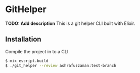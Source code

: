 # GitHelper

**TODO: Add description**
This is a git helper CLI built with Elixir.
## Installation

Compile the project in to a CLI.
```bash
$ mix escript.build
$ ./git_helper --review ashrafuzzaman:test-branch
```
